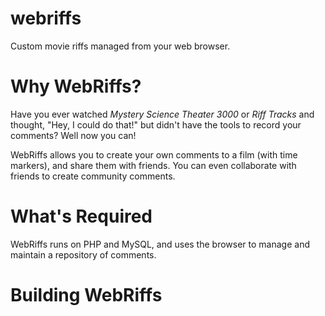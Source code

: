 webriffs
========

Custom movie riffs managed from your web browser.


# Why WebRiffs?

Have you ever watched _Mystery Science Theater 3000_ or _Riff Tracks_ and thought, "Hey, I could do that!" but didn't have the tools to record your comments?  Well now you can!

WebRiffs allows you to create your own comments to a film (with time markers), and share them with friends.  You can even collaborate with friends to create community comments.

# What's Required

WebRiffs runs on PHP and MySQL, and uses the browser to manage and maintain a repository of comments.

# Building WebRiffs


